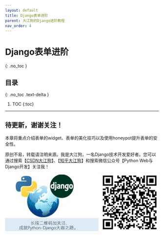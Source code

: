 ```yaml
---
layout: default
title: Django表单进阶
parent: 大江狗的Django进阶教程
nav_order: 4
---
```


# Django表单进阶
{: .no_toc }

## 目录
{: .no_toc .text-delta }

1. TOC
{:toc}

---

## 待更新，谢谢关注！

本章将重点介绍表单的widget、表单的美化技巧以及使用honeypot提升表单的安全性。

原创不易，转载请注明来源。我是大江狗，一名Django技术开发爱好者。您可以通过搜索【<a href="https://blog.csdn.net/weixin_42134789">CSDN大江狗</a>】、【<a href="https://www.zhihu.com/people/shi-yun-bo-53">知乎大江狗</a>】和搜索微信公众号【Python Web与Django开发】关注我！

![Python Web与Django开发](../../assets/images/django.png)